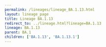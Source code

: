 ```yaml
---
permalink: /lineages/lineage_BA.1.13.html
layout: lineage_page
title: Lineage BA.1.13
redirect_to: ../lineage.html?lineage=BA.1.13
lineage: BA.1.13
parent: BA.1
children: ['BA.1.13', 'BA.1.13.1']
---
```

